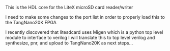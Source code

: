 This is the HDL core for the LiteX microSD card reader/writer

I need to make some changes to the port list in order to properly load this to the TangNano20K FPGA

I recently discovered that litesdcard uses Migen which is a python top level module to interface to verilog
 I will translate this to top level verilog and synthesize, pnr, and upload to TangNano20K as next steps...
